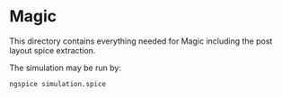 # Magic

This directory contains everything needed for Magic including the post layout spice extraction.

The simulation may be run by:
```
ngspice simulation.spice
```
